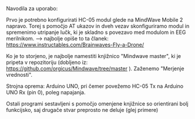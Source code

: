 Navodila za uporabo:

Prvo je potrebno konfigurirati HC-05 modul glede na MindWave Mobile 2 napravo. Torej s pomočjo AT ukazov in dveh vezav skonfiguriramo modul in spremenimo utripanje lučk, ki je skladno s povezavo med modulom in EEG merilnikom.
--> najbolje opiše to ta članek: https://www.instructables.com/Brainwaves-Fly-a-Drone/

Ko je to storjeno, je najbolje namestiti knjižnico "Mindwave master", ki je pripeta v repozitoriju (dobljeno iz: https://github.com/orgicus/Mindwave/tree/master ). Zaženemo "Merjenje vrednosti".

Strojna oprema: Arduino UNO, pri čemer povežemo HC-05 Tx na Arduino UNO Rx (pin 0), poleg napajanja.

Ostali programi sestavljeni s pomočjo omenjene knjižnice so orientirani bolj funkcijsko, saj drugače stvar preprosto ne deluje (glej primere)
